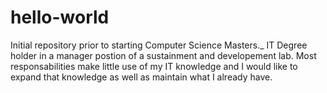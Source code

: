 # hello-world
Initial repository prior to starting Computer Science Masters._ 
IT Degree holder in a manager postion of a sustainment and developement lab.
Most responsabilities make little use of my IT knowledge and I would like to expand that knowledge as well as maintain what I already have.  
